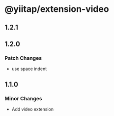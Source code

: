# @yiitap/extension-video

## 1.2.1

## 1.2.0

### Patch Changes

- use space indent

## 1.1.0

### Minor Changes

- Add video extension
